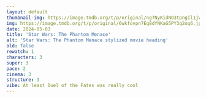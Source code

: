 ```yaml
---
layout: default
thumbnail-img: https://image.tmdb.org/t/p/original/ng7NyKidNO3tpngil1jW6DNMPVx.png
img: https://image.tmdb.org/t/p/original/6wkfovpn7Eq8dYNKaG5PY3q2oq6.jpg
date: 2024-05-03
title: 'Star Wars: The Phantom Menace'
alt: 'Star Wars: The Phantom Menace stylized movie heading'
old: false
rewatch: 1
characters: 3
super: 3
pace: 2
cinema: 3
structure: 3
vibe: At least Duel of the Fates was really cool
---
```

